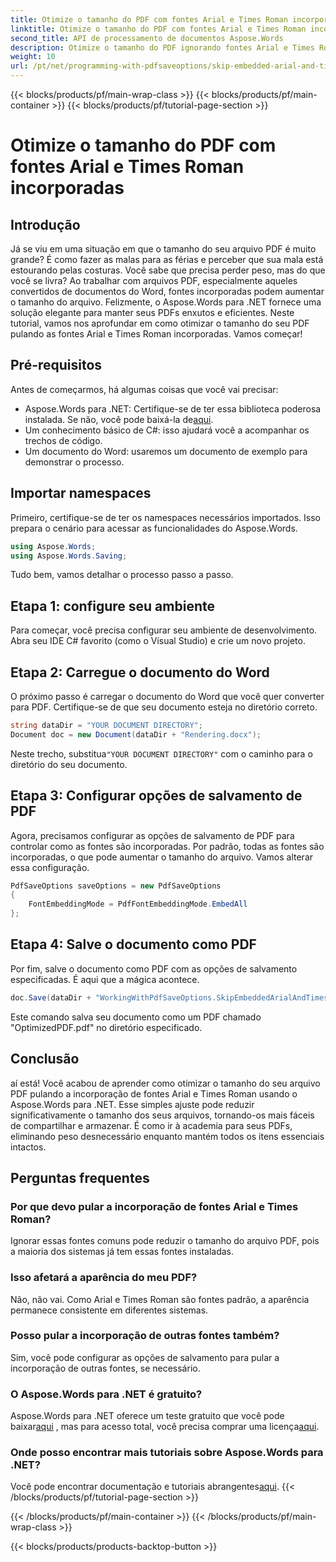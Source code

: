 ```yaml
---
title: Otimize o tamanho do PDF com fontes Arial e Times Roman incorporadas
linktitle: Otimize o tamanho do PDF com fontes Arial e Times Roman incorporadas
second_title: API de processamento de documentos Aspose.Words
description: Otimize o tamanho do PDF ignorando fontes Arial e Times Roman incorporadas usando o Aspose.Words para .NET. Siga este guia passo a passo para otimizar seus arquivos PDF.
weight: 10
url: /pt/net/programming-with-pdfsaveoptions/skip-embedded-arial-and-times-roman-fonts/
---
```


{{< blocks/products/pf/main-wrap-class >}}
{{< blocks/products/pf/main-container >}}
{{< blocks/products/pf/tutorial-page-section >}}

# Otimize o tamanho do PDF com fontes Arial e Times Roman incorporadas

## Introdução

Já se viu em uma situação em que o tamanho do seu arquivo PDF é muito grande? É como fazer as malas para as férias e perceber que sua mala está estourando pelas costuras. Você sabe que precisa perder peso, mas do que você se livra? Ao trabalhar com arquivos PDF, especialmente aqueles convertidos de documentos do Word, fontes incorporadas podem aumentar o tamanho do arquivo. Felizmente, o Aspose.Words para .NET fornece uma solução elegante para manter seus PDFs enxutos e eficientes. Neste tutorial, vamos nos aprofundar em como otimizar o tamanho do seu PDF pulando as fontes Arial e Times Roman incorporadas. Vamos começar!

## Pré-requisitos

Antes de começarmos, há algumas coisas que você vai precisar:
-  Aspose.Words para .NET: Certifique-se de ter essa biblioteca poderosa instalada. Se não, você pode baixá-la de[aqui](https://releases.aspose.com/words/net/).
- Um conhecimento básico de C#: isso ajudará você a acompanhar os trechos de código.
- Um documento do Word: usaremos um documento de exemplo para demonstrar o processo. 

## Importar namespaces

Primeiro, certifique-se de ter os namespaces necessários importados. Isso prepara o cenário para acessar as funcionalidades do Aspose.Words.

```csharp
using Aspose.Words;
using Aspose.Words.Saving;
```

Tudo bem, vamos detalhar o processo passo a passo.

## Etapa 1: configure seu ambiente

Para começar, você precisa configurar seu ambiente de desenvolvimento. Abra seu IDE C# favorito (como o Visual Studio) e crie um novo projeto.

## Etapa 2: Carregue o documento do Word

O próximo passo é carregar o documento do Word que você quer converter para PDF. Certifique-se de que seu documento esteja no diretório correto.

```csharp
string dataDir = "YOUR DOCUMENT DIRECTORY";
Document doc = new Document(dataDir + "Rendering.docx");
```

 Neste trecho, substitua`"YOUR DOCUMENT DIRECTORY"` com o caminho para o diretório do seu documento.

## Etapa 3: Configurar opções de salvamento de PDF

Agora, precisamos configurar as opções de salvamento de PDF para controlar como as fontes são incorporadas. Por padrão, todas as fontes são incorporadas, o que pode aumentar o tamanho do arquivo. Vamos alterar essa configuração.

```csharp
PdfSaveOptions saveOptions = new PdfSaveOptions
{
    FontEmbeddingMode = PdfFontEmbeddingMode.EmbedAll
};
```

## Etapa 4: Salve o documento como PDF

Por fim, salve o documento como PDF com as opções de salvamento especificadas. É aqui que a mágica acontece.

```csharp
doc.Save(dataDir + "WorkingWithPdfSaveOptions.SkipEmbeddedArialAndTimesRomanFonts.pdf", saveOptions);
```

Este comando salva seu documento como um PDF chamado "OptimizedPDF.pdf" no diretório especificado.

## Conclusão

aí está! Você acabou de aprender como otimizar o tamanho do seu arquivo PDF pulando a incorporação de fontes Arial e Times Roman usando o Aspose.Words para .NET. Esse simples ajuste pode reduzir significativamente o tamanho dos seus arquivos, tornando-os mais fáceis de compartilhar e armazenar. É como ir à academia para seus PDFs, eliminando peso desnecessário enquanto mantém todos os itens essenciais intactos.

## Perguntas frequentes

### Por que devo pular a incorporação de fontes Arial e Times Roman?
Ignorar essas fontes comuns pode reduzir o tamanho do arquivo PDF, pois a maioria dos sistemas já tem essas fontes instaladas.

### Isso afetará a aparência do meu PDF?
Não, não vai. Como Arial e Times Roman são fontes padrão, a aparência permanece consistente em diferentes sistemas.

### Posso pular a incorporação de outras fontes também?
Sim, você pode configurar as opções de salvamento para pular a incorporação de outras fontes, se necessário.

### O Aspose.Words para .NET é gratuito?
 Aspose.Words para .NET oferece um teste gratuito que você pode baixar[aqui](https://releases.aspose.com/) , mas para acesso total, você precisa comprar uma licença[aqui](https://purchase.aspose.com/buy).

### Onde posso encontrar mais tutoriais sobre Aspose.Words para .NET?
Você pode encontrar documentação e tutoriais abrangentes[aqui](https://reference.aspose.com/words/net/).
{{< /blocks/products/pf/tutorial-page-section >}}

{{< /blocks/products/pf/main-container >}}
{{< /blocks/products/pf/main-wrap-class >}}

{{< blocks/products/products-backtop-button >}}

